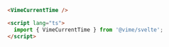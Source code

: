```html {1,4} title="example.svelte"
<VimeCurrentTime />

<script lang="ts">
  import { VimeCurrentTime } from '@vime/svelte';
</script>
```
